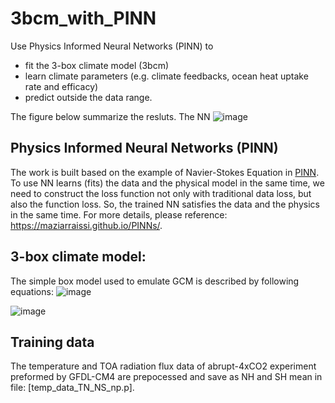 # 3bcm_with_PINN
Use Physics Informed Neural Networks (PINN) to 
- fit the 3-box climate model (3bcm)
- learn climate parameters (e.g. climate feedbacks, ocean heat uptake rate and efficacy)
- predict outside the data range.

The figure below summarize the resluts. The NN
![image](https://user-images.githubusercontent.com/61756907/150723100-61001d3e-f624-4f46-8980-020753ccaddf.png)

## Physics Informed Neural Networks (PINN)
The work is built based on the example of Navier-Stokes Equation in [PINN](https://github.com/maziarraissi/PINNs). To use NN learns (fits) the data and the physical model in the same time, we need to construct the loss function not only with traditional data loss, but also the function loss. So, the trained NN satisfies the data and the physics in the same time. For more details, please reference: https://maziarraissi.github.io/PINNs/.

## 3-box climate model:
The simple box model used to emulate GCM is described by following equations:
![image](https://user-images.githubusercontent.com/61756907/150725892-34335398-e1af-40e1-a226-5945df14dc7d.png)

![image](https://user-images.githubusercontent.com/61756907/150725909-dab6f6be-0126-471d-8f3e-00e6af23343f.png)

## Training data
The temperature and TOA radiation flux data of abrupt-4xCO2 experiment preformed by GFDL-CM4 are prepocessed and save as NH and SH mean in file: [temp_data_TN_NS_np.p].


